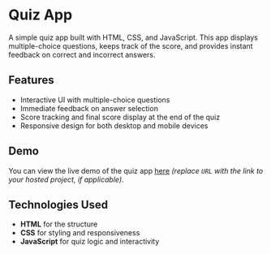 # Quiz App

A simple quiz app built with HTML, CSS, and JavaScript. This app displays multiple-choice questions, keeps track of the score, and provides instant feedback on correct and incorrect answers.

## Features

- Interactive UI with multiple-choice questions
- Immediate feedback on answer selection
- Score tracking and final score display at the end of the quiz
- Responsive design for both desktop and mobile devices

## Demo

You can view the live demo of the quiz app [here](URL) *(replace `URL` with the link to your hosted project, if applicable)*.

## Technologies Used

- **HTML** for the structure
- **CSS** for styling and responsiveness
- **JavaScript** for quiz logic and interactivity


